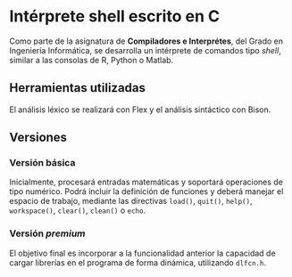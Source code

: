 # Intérprete shell escrito en C
Como parte de la asignatura de **Compiladores e Interprétes**, del Grado en Ingeniería Informática, 
se desarrolla un intérprete de comandos tipo _shell_, similar a las consolas de R, Python o Matlab.

## Herramientas utilizadas
El análisis léxico se realizará con Flex y el análisis sintáctico con Bison.

## Versiones

### Versión básica
Inicialmente, procesará entradas matemáticas y soportará operaciones de tipo numérico. Podrá incluir 
la definición de funciones y deberá manejar el espacio de trabajo, mediante las directivas `load()`, 
`quit()`, `help()`, `workspace()`, `clear()`, `clean()` o `echo`.

### Versión _premium_
El objetivo final es incorporar a la funcionalidad anterior la capacidad de cargar librerías en el
programa de forma dinámica, utilizando `dlfcn.h`.